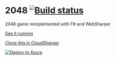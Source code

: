 2048 [![Build status](https://ci.appveyor.com/api/projects/status/rb0r4vswibo7u6k3?svg=true)](https://ci.appveyor.com/project/IntelliFactory/2048)
====

2048 game reimplemented with F# and WebSharper

[See it running](https://websharper-samples.github.io/2048/)

[Clone this in CloudSharper](http://cloudsharper.com/clone/JankoA/6d50e34f-c0f0-4d7e-9b75-3a40f60d12e0/2048)

[![Deploy to Azure](https://azuredeploy.net/deploybutton.png)](https://azuredeploy.net/)
